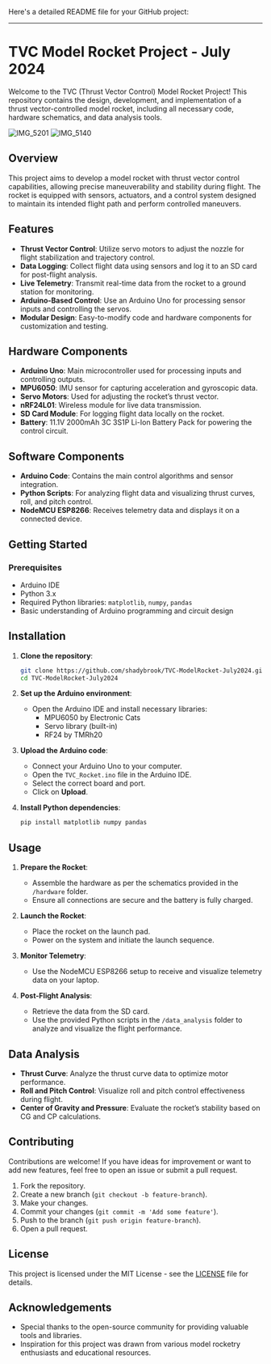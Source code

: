 Here's a detailed README file for your GitHub project:

---

# TVC Model Rocket Project - July 2024

Welcome to the TVC (Thrust Vector Control) Model Rocket Project! This repository contains the design, development, and implementation of a thrust vector-controlled model rocket, including all necessary code, hardware schematics, and data analysis tools.

![IMG_5201](https://github.com/user-attachments/assets/f79279ba-92d7-421b-9616-d9e13f6ccbce)
![IMG_5140](https://github.com/user-attachments/assets/513478c2-106b-469b-97e0-c7516c5422ec)
## Overview

This project aims to develop a model rocket with thrust vector control capabilities, allowing precise maneuverability and stability during flight. The rocket is equipped with sensors, actuators, and a control system designed to maintain its intended flight path and perform controlled maneuvers.

## Features

- **Thrust Vector Control**: Utilize servo motors to adjust the nozzle for flight stabilization and trajectory control.
- **Data Logging**: Collect flight data using sensors and log it to an SD card for post-flight analysis.
- **Live Telemetry**: Transmit real-time data from the rocket to a ground station for monitoring.
- **Arduino-Based Control**: Use an Arduino Uno for processing sensor inputs and controlling the servos.
- **Modular Design**: Easy-to-modify code and hardware components for customization and testing.

## Hardware Components

- **Arduino Uno**: Main microcontroller used for processing inputs and controlling outputs.
- **MPU6050**: IMU sensor for capturing acceleration and gyroscopic data.
- **Servo Motors**: Used for adjusting the rocket’s thrust vector.
- **nRF24L01**: Wireless module for live data transmission.
- **SD Card Module**: For logging flight data locally on the rocket.
- **Battery**: 11.1V 2000mAh 3C 3S1P Li-Ion Battery Pack for powering the control circuit.

## Software Components

- **Arduino Code**: Contains the main control algorithms and sensor integration.
- **Python Scripts**: For analyzing flight data and visualizing thrust curves, roll, and pitch control.
- **NodeMCU ESP8266**: Receives telemetry data and displays it on a connected device.

## Getting Started

### Prerequisites

- Arduino IDE
- Python 3.x
- Required Python libraries: `matplotlib`, `numpy`, `pandas`
- Basic understanding of Arduino programming and circuit design

## Installation

1. **Clone the repository**:
   ```bash
   git clone https://github.com/shadybrook/TVC-ModelRocket-July2024.git
   cd TVC-ModelRocket-July2024
   ```

2. **Set up the Arduino environment**:
   - Open the Arduino IDE and install necessary libraries:
     - MPU6050 by Electronic Cats
     - Servo library (built-in)
     - RF24 by TMRh20

3. **Upload the Arduino code**:
   - Connect your Arduino Uno to your computer.
   - Open the `TVC_Rocket.ino` file in the Arduino IDE.
   - Select the correct board and port.
   - Click on **Upload**.

4. **Install Python dependencies**:
   ```bash
   pip install matplotlib numpy pandas
   ```

## Usage

1. **Prepare the Rocket**:
   - Assemble the hardware as per the schematics provided in the `/hardware` folder.
   - Ensure all connections are secure and the battery is fully charged.

2. **Launch the Rocket**:
   - Place the rocket on the launch pad.
   - Power on the system and initiate the launch sequence.

3. **Monitor Telemetry**:
   - Use the NodeMCU ESP8266 setup to receive and visualize telemetry data on your laptop.

4. **Post-Flight Analysis**:
   - Retrieve the data from the SD card.
   - Use the provided Python scripts in the `/data_analysis` folder to analyze and visualize the flight performance.

## Data Analysis

- **Thrust Curve**: Analyze the thrust curve data to optimize motor performance.
- **Roll and Pitch Control**: Visualize roll and pitch control effectiveness during flight.
- **Center of Gravity and Pressure**: Evaluate the rocket’s stability based on CG and CP calculations.

## Contributing

Contributions are welcome! If you have ideas for improvement or want to add new features, feel free to open an issue or submit a pull request.

1. Fork the repository.
2. Create a new branch (`git checkout -b feature-branch`).
3. Make your changes.
4. Commit your changes (`git commit -m 'Add some feature'`).
5. Push to the branch (`git push origin feature-branch`).
6. Open a pull request.

## License

This project is licensed under the MIT License - see the [LICENSE](LICENSE) file for details.

## Acknowledgements

- Special thanks to the open-source community for providing valuable tools and libraries.
- Inspiration for this project was drawn from various model rocketry enthusiasts and educational resources.
